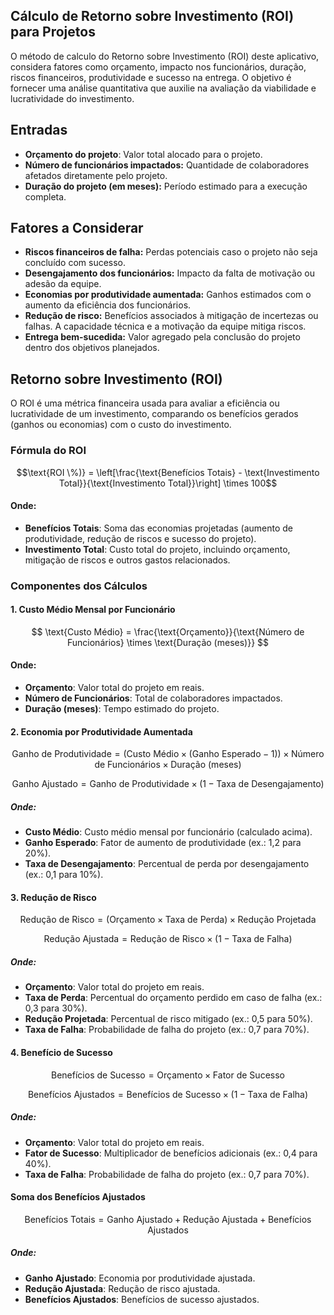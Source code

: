 ## Cálculo de Retorno sobre Investimento (ROI) para Projetos
O método de calculo do Retorno sobre Investimento (ROI) deste aplicativo, considera fatores como orçamento, impacto nos funcionários, duração, riscos financeiros, produtividade e sucesso na entrega. O objetivo é fornecer uma análise quantitativa que auxilie na avaliação da viabilidade e lucratividade do investimento.

## Entradas
- **Orçamento do projeto**: Valor total alocado para o projeto.
- **Número de funcionários impactados:** Quantidade de colaboradores afetados diretamente pelo projeto.
- **Duração do projeto (em meses):** Período estimado para a execução completa.

## Fatores a Considerar
- **Riscos financeiros de falha:** Perdas potenciais caso o projeto não seja concluído com sucesso.
- **Desengajamento dos funcionários:** Impacto da falta de motivação ou adesão da equipe.
- **Economias por produtividade aumentada:** Ganhos estimados com o aumento da eficiência dos funcionários.
- **Redução de risco:** Benefícios associados à mitigação de incertezas ou falhas. A capacidade técnica e a motivação da equipe mitiga riscos.
- **Entrega bem-sucedida:** Valor agregado pela conclusão do projeto dentro dos objetivos planejados.

## Retorno sobre Investimento (ROI)

O ROI é uma métrica financeira usada para avaliar a eficiência ou lucratividade de um investimento, comparando os benefícios gerados (ganhos ou economias) com o custo do investimento.

### Fórmula do ROI

$$\text{ROI \%)} = \left[\frac{\text{Benefícios Totais} - \text{Investimento Total}}{\text{Investimento Total}}\right] \times 100$$

#### Onde:
- **Benefícios Totais**: Soma das economias projetadas (aumento de produtividade, redução de riscos e sucesso do projeto).
- **Investimento Total**: Custo total do projeto, incluindo orçamento, mitigação de riscos e outros gastos relacionados.

### Componentes dos Cálculos

#### 1. Custo Médio Mensal por Funcionário
$$
\text{Custo Médio} = \frac{\text{Orçamento}}{\text{Número de Funcionários} \times \text{Duração (meses)}}
$$

#### Onde:
- **Orçamento**: Valor total do projeto em reais.
- **Número de Funcionários**: Total de colaboradores impactados.
- **Duração (meses)**: Tempo estimado do projeto.

#### 2. Economia por Produtividade Aumentada

$$
\text{Ganho de Produtividade} = (\text{Custo Médio} \times (\text{Ganho Esperado} - 1)) \times \text{Número de Funcionários} \times \text{Duração (meses)}
$$

$$
\text{Ganho Ajustado} = \text{Ganho de Produtividade} \times (1 - \text{Taxa de Desengajamento})
$$

##### Onde:
- **Custo Médio**: Custo médio mensal por funcionário (calculado acima).
- **Ganho Esperado**: Fator de aumento de produtividade (ex.: 1,2 para 20%).
- **Taxa de Desengajamento**: Percentual de perda por desengajamento (ex.: 0,1 para 10%).

#### 3. Redução de Risco
$$
\text{Redução de Risco} = (\text{Orçamento} \times \text{Taxa de Perda}) \times \text{Redução Projetada}
$$

$$
\text{Redução Ajustada} = \text{Redução de Risco} \times (1 - \text{Taxa de Falha})
$$

##### Onde:
- **Orçamento**: Valor total do projeto em reais.
- **Taxa de Perda**: Percentual do orçamento perdido em caso de falha (ex.: 0,3 para 30%).
- **Redução Projetada**: Percentual de risco mitigado (ex.: 0,5 para 50%).
- **Taxa de Falha**: Probabilidade de falha do projeto (ex.: 0,7 para 70%).

#### 4. Benefício de Sucesso
$$
\text{Benefícios de Sucesso} = \text{Orçamento} \times \text{Fator de Sucesso}
$$

$$
\text{Benefícios Ajustados} = \text{Benefícios de Sucesso} \times (1 - \text{Taxa de Falha})
$$

##### Onde:
- **Orçamento**: Valor total do projeto em reais.
- **Fator de Sucesso**: Multiplicador de benefícios adicionais (ex.: 0,4 para 40%).
- **Taxa de Falha**: Probabilidade de falha do projeto (ex.: 0,7 para 70%).

#### Soma dos Benefícios Ajustados
$$
\text{Benefícios Totais} = \text{Ganho Ajustado} + \text{Redução Ajustada} + \text{Benefícios Ajustados}
$$

##### Onde:
- **Ganho Ajustado**: Economia por produtividade ajustada.
- **Redução Ajustada**: Redução de risco ajustada.
- **Benefícios Ajustados**: Benefícios de sucesso ajustados.
